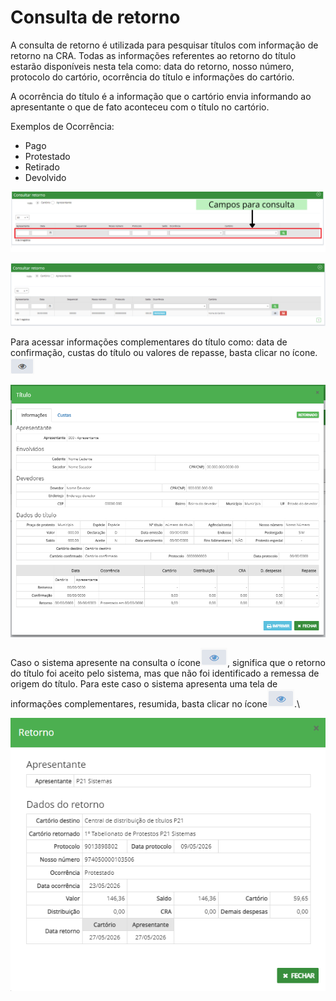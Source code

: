 # Consulta de retorno

A consulta de retorno é utilizada para pesquisar títulos com informação de retorno na CRA. Todas as informações referentes ao retorno do título estarão disponíveis nesta tela como: data do retorno, nosso número, protocolo do cartório, ocorrência do título e informações do cartório.

A ocorrência do título é a informação que o cartório envia informando ao apresentante o que de fato aconteceu com o título no cartório.

Exemplos de Ocorrência:

* Pago
* Protestado
* Retirado
* Devolvido

![](<../../.gitbook/assets/Campos para consulta (2).png>)

![](<../../.gitbook/assets/Campos para consulta (3).png>)

Para acessar informações complementares do título como: data de confirmação, custas do título ou valores de repasse, basta clicar no ícone. <img src="../../.gitbook/assets/image (26) (1) (1).png" alt="" data-size="line">

![](<../../.gitbook/assets/image (3) (1).png>)

Caso o sistema apresente na consulta o ícone<img src="../../.gitbook/assets/image (11).png" alt="" data-size="line">, significa que o retorno do título foi aceito pelo sistema, mas que não foi identificado a remessa de origem do título. Para este caso o sistema apresenta uma tela de informações complementares, resumida, basta clicar no ícone<img src="../../.gitbook/assets/image (34) (1).png" alt="" data-size="line">.\


![](<../../.gitbook/assets/image (2).png>)
